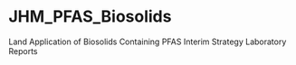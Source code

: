 # JHM_PFAS_Biosolids
Land Application of Biosolids Containing PFAS Interim Strategy Laboratory Reports
